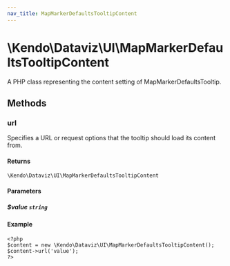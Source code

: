 ```yaml
---
nav_title: MapMarkerDefaultsTooltipContent
---
```


# \Kendo\Dataviz\UI\MapMarkerDefaultsTooltipContent

A PHP class representing the content setting of MapMarkerDefaultsTooltip.


## Methods

### url
Specifies a URL or request options that the tooltip should load its content from.

#### Returns
`\Kendo\Dataviz\UI\MapMarkerDefaultsTooltipContent`

#### Parameters

##### $value `string`



#### Example 
    <?php
    $content = new \Kendo\Dataviz\UI\MapMarkerDefaultsTooltipContent();
    $content->url('value');
    ?>

